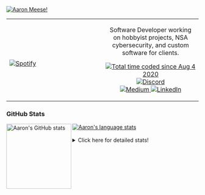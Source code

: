 [![Aaron Meese!](https://user-images.githubusercontent.com/17814535/88975338-a2aabf00-d27f-11ea-963f-8a19608716b4.png)](https://github.com/ajmeese7/readme-ascii "README ASCII")

<!-- Modified from project here: https://github.com/novatorem/novatorem -->
<table width="100%"> 
  <tr>
  <td width="50%">
      
&nbsp; <br> [![Spotify](https://ajmeese7.vercel.app/api/spotify)](https://open.spotify.com/user/ajmeese)

  </td>
  <td width="50%">
    <p align="center">
    Software Developer working on hobbyist projects, NSA cybersecurity, and custom software for clients.
    </p>
    <p align="center">
      <a href="https://wakatime.com/@f726891d-3b02-46cd-9b60-e8c59f9e2b14">
        <img src="https://wakatime.com/badge/user/f726891d-3b02-46cd-9b60-e8c59f9e2b14.svg" alt="Total time coded since Aug 4 2020" title="WakaTime" />
      </a>
      <a href="http://link.aaronmeese.com/discord">
        <img src="https://img.shields.io/badge/discord-ajmeese7%234835-369?style=flat-square&logo=discord&logoColor=white&color=purple" alt="Discord" title="Discord">
      </a>
      <br />
      <a href="https://link.aaronmeese.com/medium">
        <img src="https://img.shields.io/badge/medium-ajmeese7-1DB954?style=flat-square&logo=medium&logoColor=white" alt="Medium" title="Medium">
      </a>
      <a href="https://link.aaronmeese.com/linkedin">
        <img src="https://img.shields.io/badge/linkedIn-aaronmeese-1DB954?style=flat-square&logo=linkedin&logoColor=white&color=blue" alt="LinkedIn" title="LinkedIn">
      </a>
    </p>
  </td>

</table>

[//]: <> (The `&nbsp;` is to have Aphelion take up more space)

### GitHub Stats ###

<a href="https://profile-summary-for-github.com/user/ajmeese7">
  <img align="left" height="170px" src="https://github-readme-stats.vercel.app/api?username=ajmeese7&show_icons=true&line_height=27&count_private=true" alt="Aaron's GitHub stats"/>
  <img src="https://github-readme-stats.vercel.app/api/top-langs/?username=ajmeese7&hide_langs_below=5&layout=compact" alt="Aaron's language stats"/>
</a>

<br />
<br />
<details>
<summary>Click here for detailed stats!</summary>

### :zap: Recent Activity
<!--START_SECTION:activity-->
1. 🗣 Commented on [#37](https://github.com/thejoshwolfe/yazl/issues/37) in [thejoshwolfe/yazl](https://github.com/thejoshwolfe/yazl)
2. ❗️ Closed issue [#2](https://github.com/meese-enterprises/meeseOS/issues/2) in [meese-enterprises/meeseOS](https://github.com/meese-enterprises/meeseOS)
3. 🎉 Merged PR [#100](https://github.com/meese-enterprises/meeseOS/pull/100) in [meese-enterprises/meeseOS](https://github.com/meese-enterprises/meeseOS)
4. 🗣 Commented on [#100](https://github.com/meese-enterprises/meeseOS/issues/100) in [meese-enterprises/meeseOS](https://github.com/meese-enterprises/meeseOS)
5. 🗣 Commented on [#93](https://github.com/meese-enterprises/meeseOS/issues/93) in [meese-enterprises/meeseOS](https://github.com/meese-enterprises/meeseOS)
<!--END_SECTION:activity-->

### 🧐 Waka Stats
<!--START_SECTION:waka-->
![Code Time](http://img.shields.io/badge/Code%20Time-1%2C199%20hrs%207%20mins-blue)

**🐱 My GitHub Data** 

> 🏆 1,031 Contributions in the Year 2022
 > 
> 📦 197.4 kB Used in GitHub's Storage 
 > 
> 💼 Opted to Hire
 > 
> 📜 76 Public Repositories 
 > 
> 🔑 30 Private Repositories  
 > 
**I'm an Early 🐤** 

```text
🌞 Morning    173 commits    █████░░░░░░░░░░░░░░░░░░░░   20.72% 
🌆 Daytime    319 commits    █████████░░░░░░░░░░░░░░░░   38.2% 
🌃 Evening    332 commits    ██████████░░░░░░░░░░░░░░░   39.76% 
🌙 Night      11 commits     ░░░░░░░░░░░░░░░░░░░░░░░░░   1.32%

```
📅 **I'm Most Productive on Sunday** 

```text
Monday       126 commits    ███░░░░░░░░░░░░░░░░░░░░░░   15.09% 
Tuesday      125 commits    ███░░░░░░░░░░░░░░░░░░░░░░   14.97% 
Wednesday    90 commits     ██░░░░░░░░░░░░░░░░░░░░░░░   10.78% 
Thursday     119 commits    ███░░░░░░░░░░░░░░░░░░░░░░   14.25% 
Friday       88 commits     ██░░░░░░░░░░░░░░░░░░░░░░░   10.54% 
Saturday     127 commits    ███░░░░░░░░░░░░░░░░░░░░░░   15.21% 
Sunday       160 commits    ████░░░░░░░░░░░░░░░░░░░░░   19.16%

```


📊 **This Week I Spent My Time On** 

```text
⌚︎ Time Zone: America/New_York

💬 Programming Languages: 
JavaScript               16 hrs 46 mins      ███████████████████████░░   91.94% 
Bash                     49 mins             █░░░░░░░░░░░░░░░░░░░░░░░░   4.56% 
Markdown                 23 mins             ░░░░░░░░░░░░░░░░░░░░░░░░░   2.13% 
JSON                     7 mins              ░░░░░░░░░░░░░░░░░░░░░░░░░   0.71% 
Text                     4 mins              ░░░░░░░░░░░░░░░░░░░░░░░░░   0.37%

🐱‍💻 Projects: 
aaronmeese.com           14 hrs 59 mins      ███████████████████░░░░░░   78.01% 
osjs-filemanager-applicat1 hr 47 mins        ██░░░░░░░░░░░░░░░░░░░░░░░   9.33% 
stack_overflow           49 mins             █░░░░░░░░░░░░░░░░░░░░░░░░   4.34% 
osjs-gui                 42 mins             █░░░░░░░░░░░░░░░░░░░░░░░░   3.7% 
vault                    40 mins             ░░░░░░░░░░░░░░░░░░░░░░░░░   3.49%

```

**I Mostly Code in JavaScript** 

```text
JavaScript               32 repos            ████████████░░░░░░░░░░░░░   49.23% 
HTML                     9 repos             ███░░░░░░░░░░░░░░░░░░░░░░   13.85% 
Python                   5 repos             ██░░░░░░░░░░░░░░░░░░░░░░░   7.69% 
Java                     4 repos             █░░░░░░░░░░░░░░░░░░░░░░░░   6.15% 
CSS                      3 repos             █░░░░░░░░░░░░░░░░░░░░░░░░   4.62%

```



 Last Updated on 14/08/2022 16:03:27 UTC
<!--END_SECTION:waka-->
</details>
